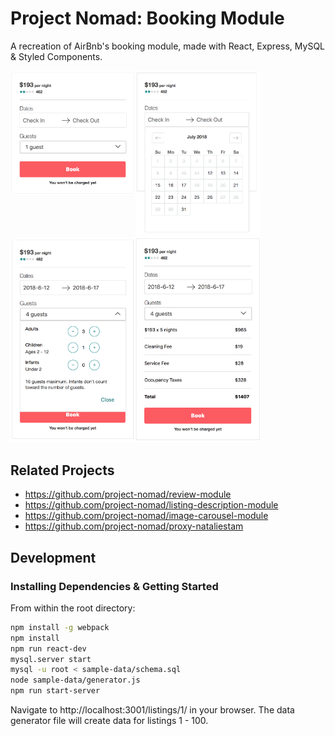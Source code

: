# Project Nomad: Booking Module

A recreation of AirBnb's booking module, made with React, Express, MySQL & Styled Components.

<img src="images/collapsed.png" align="top" width="200" /><img src="images/date-picker.png" align="top" width="200" /><img src="images/guest-picker.png" width="200" /><img src="images/expanded.png" width="200" />

## Related Projects

  - https://github.com/project-nomad/review-module
  - https://github.com/project-nomad/listing-description-module
  - https://github.com/project-nomad/image-carousel-module
  - https://github.com/project-nomad/proxy-nataliestam

## Development
### Installing Dependencies & Getting Started

From within the root directory:

```sh
npm install -g webpack
npm install
npm run react-dev
mysql.server start
mysql -u root < sample-data/schema.sql
node sample-data/generator.js
npm run start-server
```

Navigate to http://localhost:3001/listings/1/ in your browser.  The data generator file will create data for listings 1 - 100.
